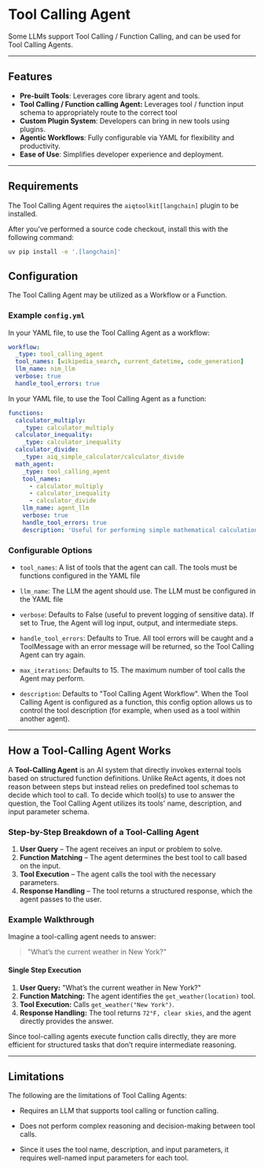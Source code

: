 <!--
SPDX-FileCopyrightText: Copyright (c) 2025, NVIDIA CORPORATION & AFFILIATES. All rights reserved.
SPDX-License-Identifier: Apache-2.0

Licensed under the Apache License, Version 2.0 (the "License");
you may not use this file except in compliance with the License.
You may obtain a copy of the License at

http://www.apache.org/licenses/LICENSE-2.0

Unless required by applicable law or agreed to in writing, software
distributed under the License is distributed on an "AS IS" BASIS,
WITHOUT WARRANTIES OR CONDITIONS OF ANY KIND, either express or implied.
See the License for the specific language governing permissions and
limitations under the License.
-->

# Tool Calling Agent

Some LLMs support Tool Calling / Function Calling, and can be used for Tool Calling Agents.

---

## Features
- **Pre-built Tools**: Leverages core library agent and tools.
- **Tool Calling / Function calling Agent:** Leverages tool / function input schema to appropriately route to the correct tool
- **Custom Plugin System**: Developers can bring in new tools using plugins.
- **Agentic Workflows**: Fully configurable via YAML for flexibility and productivity.
- **Ease of Use**: Simplifies developer experience and deployment.

---

## Requirements
The Tool Calling Agent requires the `aiqtoolkit[langchain]` plugin to be installed.

After you've performed a source code checkout, install this with the following command:

```bash
uv pip install -e '.[langchain]'
```

## Configuration
The Tool Calling Agent may be utilized as a Workflow or a Function.

### Example `config.yml`
In your YAML file, to use the Tool Calling Agent as a workflow:
```yaml
workflow:
  _type: tool_calling_agent
  tool_names: [wikipedia_search, current_datetime, code_generation]
  llm_name: nim_llm
  verbose: true
  handle_tool_errors: true
```
In your YAML file, to use the Tool Calling Agent as a function:
```yaml
functions:
  calculator_multiply:
    _type: calculator_multiply
  calculator_inequality:
    _type: calculator_inequality
  calculator_divide:
    _type: aiq_simple_calculator/calculator_divide
  math_agent:
    _type: tool_calling_agent
    tool_names:
      - calculator_multiply
      - calculator_inequality
      - calculator_divide
    llm_name: agent_llm
    verbose: true
    handle_tool_errors: true
    description: 'Useful for performing simple mathematical calculations.'
```

### Configurable Options
<ul> <li>

`tool_names`: A list of tools that the agent can call.  The tools must be functions configured in the YAML file
</li><li>

`llm_name`: The LLM the agent should use.  The LLM must be configured in the YAML file
</li><li>

`verbose`: Defaults to False (useful to prevent logging of sensitive data).  If set to True, the Agent will log input, output, and intermediate steps.
</li><li>

`handle_tool_errors`: Defaults to True.  All tool errors will be caught and a ToolMessage with an error message will be returned, so the Tool Calling Agent can try again.
</li><li>

`max_iterations`: Defaults to 15.  The maximum number of tool calls the Agent may perform.
</li><li>

`description`:  Defaults to "Tool Calling Agent Workflow".  When the Tool Calling Agent is configured as a function, this config option allows us to control
the tool description (for example, when used as a tool within another agent).
</li></ul>

---

## How a Tool-Calling Agent Works

A **Tool-Calling Agent** is an AI system that directly invokes external tools based on structured function definitions.
Unlike ReAct agents, it does not reason between steps but instead relies on predefined tool schemas to decide which tool to call.  To decide which tool(s) to use to answer the question, the Tool Calling Agent utilizes its tools' name, description, and input parameter schema.

### Step-by-Step Breakdown of a Tool-Calling Agent

1. **User Query** – The agent receives an input or problem to solve.
2. **Function Matching** – The agent determines the best tool to call based on the input.
3. **Tool Execution** – The agent calls the tool with the necessary parameters.
4. **Response Handling** – The tool returns a structured response, which the agent passes to the user.

### **Example Walkthrough**

Imagine a tool-calling agent needs to answer:

> "What’s the current weather in New York?"

#### Single Step Execution
1. **User Query:** "What’s the current weather in New York?"
2. **Function Matching:** The agent identifies the `get_weather(location)` tool.
3. **Tool Execution:** Calls `get_weather("New York")`.
4. **Response Handling:** The tool returns `72°F, clear skies`, and the agent directly provides the answer.

Since tool-calling agents execute function calls directly, they are more efficient for structured tasks that don’t require intermediate reasoning.

---

## Limitations
The following are the limitations of Tool Calling Agents:

* Requires an LLM that supports tool calling or function calling.

* Does not perform complex reasoning and decision-making between tool calls.

* Since it uses the tool name, description, and input parameters, it requires well-named input parameters for each tool.

